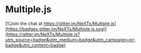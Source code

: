 # Multiple.js

[![Join the chat at https://gitter.im/NeXTs/Multiple.js](https://badges.gitter.im/NeXTs/Multiple.js.svg)](https://gitter.im/NeXTs/Multiple.js?utm_source=badge&utm_medium=badge&utm_campaign=pr-badge&utm_content=badge)